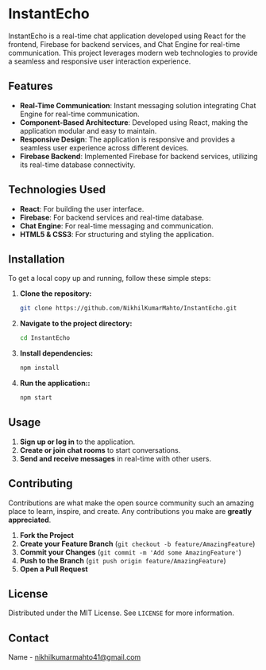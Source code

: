 # InstantEcho

InstantEcho is a real-time chat application developed using React for the frontend, Firebase for backend services, and Chat Engine for real-time communication. This project leverages modern web technologies to provide a seamless and responsive user interaction experience.

## Features

- **Real-Time Communication**: Instant messaging solution integrating Chat Engine for real-time communication.
- **Component-Based Architecture**: Developed using React, making the application modular and easy to maintain.
- **Responsive Design**: The application is responsive and provides a seamless user experience across different devices.
- **Firebase Backend**: Implemented Firebase for backend services, utilizing its real-time database connectivity.

## Technologies Used

- **React**: For building the user interface.
- **Firebase**: For backend services and real-time database.
- **Chat Engine**: For real-time messaging and communication.
- **HTML5 & CSS3**: For structuring and styling the application.

## Installation

To get a local copy up and running, follow these simple steps:

1. **Clone the repository:**
   ```sh
   git clone https://github.com/NikhilKumarMahto/InstantEcho.git
   
2. **Navigate to the project directory:**
   ```sh
   cd InstantEcho

3. **Install dependencies:**
   ```sh
   npm install

4. **Run the application::**
   ```sh
   npm start

## Usage

1. **Sign up or log in** to the application.
2. **Create or join chat rooms** to start conversations.
3. **Send and receive messages** in real-time with other users.

## Contributing

Contributions are what make the open source community such an amazing place to learn, inspire, and create. Any contributions you make are **greatly appreciated**.

1. **Fork the Project**
2. **Create your Feature Branch** (`git checkout -b feature/AmazingFeature`)
3. **Commit your Changes** (`git commit -m 'Add some AmazingFeature'`)
4. **Push to the Branch** (`git push origin feature/AmazingFeature`)
5. **Open a Pull Request**

## License

Distributed under the MIT License. See `LICENSE` for more information.

## Contact

Name - nikhilkumarmahto41@gmail.com
